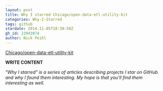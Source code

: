 ```yaml
---
layout: post
title: Why I starred Chicago/open-data-etl-utility-kit
categories: Why-I-Starred
tags: github
stardate: 2014-11-05T18:39:50Z
gh_id: 23943874
author: Nick Peihl
---
```


[Chicago/open-data-etl-utility-kit](star.repo.html_url)

**WRITE CONTENT**

*"Why I starred" is a series of articles describing projects I star on GitHub and why I found them interesting. My hope is that you'll find them interesting as well.*

